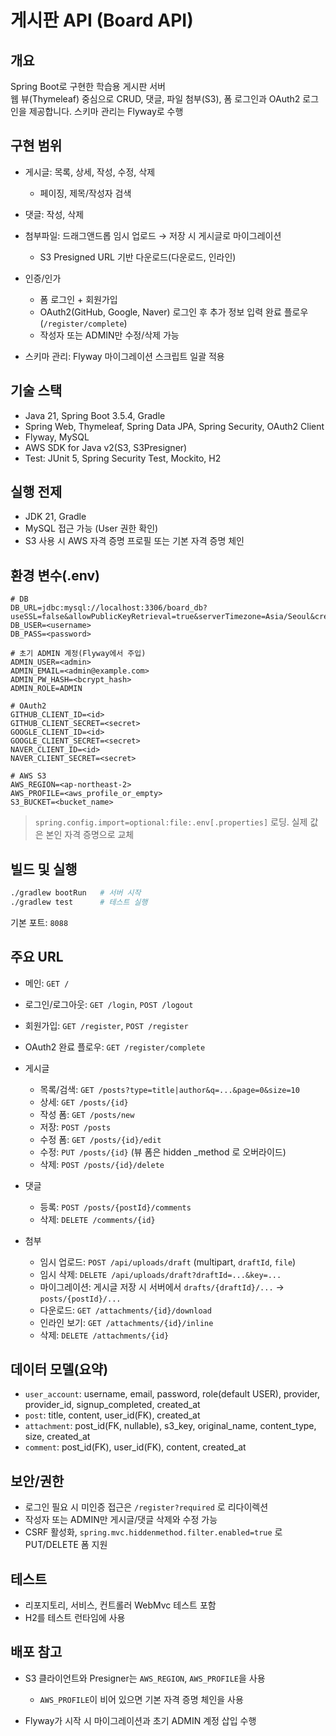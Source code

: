 # 게시판 API (Board API)

## 개요

Spring Boot로 구현한 학습용 게시판 서버    
웹 뷰(Thymeleaf) 중심으로 CRUD, 댓글, 파일 첨부(S3), 폼 로그인과 OAuth2 로그인을 제공합니다. 스키마 관리는 Flyway로 수행

## 구현 범위

* 게시글: 목록, 상세, 작성, 수정, 삭제

  * 페이징, 제목/작성자 검색
* 댓글: 작성, 삭제
* 첨부파일: 드래그앤드롭 임시 업로드 → 저장 시 게시글로 마이그레이션

  * S3 Presigned URL 기반 다운로드(다운로드, 인라인)
* 인증/인가

  * 폼 로그인 + 회원가입
  * OAuth2(GitHub, Google, Naver) 로그인 후 추가 정보 입력 완료 플로우(`/register/complete`)
  * 작성자 또는 ADMIN만 수정/삭제 가능
* 스키마 관리: Flyway 마이그레이션 스크립트 일괄 적용

## 기술 스택

* Java 21, Spring Boot 3.5.4, Gradle
* Spring Web, Thymeleaf, Spring Data JPA, Spring Security, OAuth2 Client
* Flyway, MySQL
* AWS SDK for Java v2(S3, S3Presigner)
* Test: JUnit 5, Spring Security Test, Mockito, H2

## 실행 전제

* JDK 21, Gradle
* MySQL 접근 가능 (User 권한 확인)
* S3 사용 시 AWS 자격 증명 프로필 또는 기본 자격 증명 체인

## 환경 변수(.env)

```dotenv
# DB
DB_URL=jdbc:mysql://localhost:3306/board_db?useSSL=false&allowPublicKeyRetrieval=true&serverTimezone=Asia/Seoul&createDatabaseIfNotExist=true
DB_USER=<username>
DB_PASS=<password>

# 초기 ADMIN 계정(Flyway에서 주입)
ADMIN_USER=<admin>
ADMIN_EMAIL=<admin@example.com>
ADMIN_PW_HASH=<bcrypt_hash>
ADMIN_ROLE=ADMIN

# OAuth2
GITHUB_CLIENT_ID=<id>
GITHUB_CLIENT_SECRET=<secret>
GOOGLE_CLIENT_ID=<id>
GOOGLE_CLIENT_SECRET=<secret>
NAVER_CLIENT_ID=<id>
NAVER_CLIENT_SECRET=<secret>

# AWS S3
AWS_REGION=<ap-northeast-2>
AWS_PROFILE=<aws_profile_or_empty>
S3_BUCKET=<bucket_name>
```

> `spring.config.import=optional:file:.env[.properties]` 로딩. 실제 값은 본인 자격 증명으로 교체

## 빌드 및 실행

```bash
./gradlew bootRun   # 서버 시작
./gradlew test      # 테스트 실행
```

기본 포트: `8088`

## 주요 URL

* 메인: `GET /`
* 로그인/로그아웃: `GET /login`, `POST /logout`
* 회원가입: `GET /register`, `POST /register`
* OAuth2 완료 플로우: `GET /register/complete`
* 게시글

  * 목록/검색: `GET /posts?type=title|author&q=...&page=0&size=10`
  * 상세: `GET /posts/{id}`
  * 작성 폼: `GET /posts/new`
  * 저장: `POST /posts`
  * 수정 폼: `GET /posts/{id}/edit`
  * 수정: `PUT /posts/{id}` (뷰 폼은 hidden \_method 로 오버라이드)
  * 삭제: `POST /posts/{id}/delete`
* 댓글

  * 등록: `POST /posts/{postId}/comments`
  * 삭제: `DELETE /comments/{id}`
* 첨부

  * 임시 업로드: `POST /api/uploads/draft` (multipart, `draftId`, `file`)
  * 임시 삭제: `DELETE /api/uploads/draft?draftId=...&key=...`
  * 마이그레이션: 게시글 저장 시 서버에서 `drafts/{draftId}/...` → `posts/{postId}/...`
  * 다운로드: `GET /attachments/{id}/download`
  * 인라인 보기: `GET /attachments/{id}/inline`
  * 삭제: `DELETE /attachments/{id}`

## 데이터 모델(요약)

* `user_account`: username, email, password, role(default USER), provider, provider\_id, signup\_completed, created\_at
* `post`: title, content, user\_id(FK), created\_at
* `attachment`: post\_id(FK, nullable), s3\_key, original\_name, content\_type, size, created\_at
* `comment`: post\_id(FK), user\_id(FK), content, created\_at

## 보안/권한

* 로그인 필요 시 미인증 접근은 `/register?required` 로 리다이렉션
* 작성자 또는 ADMIN만 게시글/댓글 삭제와 수정 가능
* CSRF 활성화, `spring.mvc.hiddenmethod.filter.enabled=true` 로 PUT/DELETE 폼 지원

## 테스트

* 리포지토리, 서비스, 컨트롤러 WebMvc 테스트 포함
* H2를 테스트 런타임에 사용

## 배포 참고

* S3 클라이언트와 Presigner는 `AWS_REGION`, `AWS_PROFILE`을 사용

  * `AWS_PROFILE`이 비어 있으면 기본 자격 증명 체인을 사용
* Flyway가 시작 시 마이그레이션과 초기 ADMIN 계정 삽입 수행


